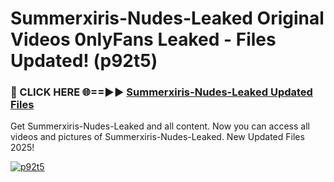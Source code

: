 # Summerxiris-Nudes-Leaked Original Videos 0nlyFans Leaked - Files Updated! (p92t5)

<h3>🔴 CLICK HERE 🌐==►► <a href="https://tinyurl.com/4mcuefdz" rel="nofollow">Summerxiris-Nudes-Leaked Updated Files</a></h3>

Get Summerxiris-Nudes-Leaked and all content. Now you can access all videos and pictures of Summerxiris-Nudes-Leaked. New Updated Files 2025!

[![p92t5](https://i.imgur.com/StAQSOY.gif)](https://tinyurl.com/4mcuefdz)
